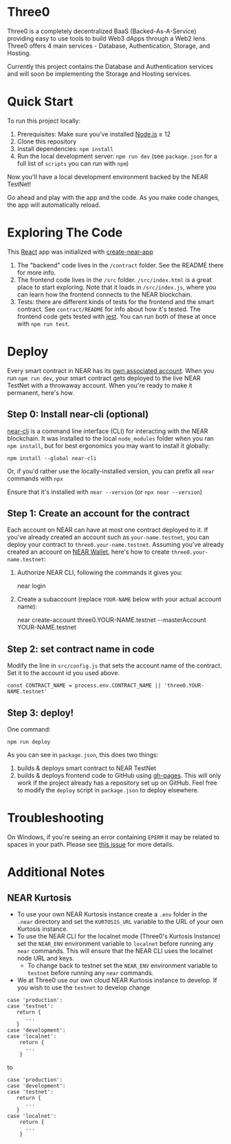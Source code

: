 Three0
==================
Three0 is a completely decentralized BaaS (Backed-As-A-Service) providing easy to use tools to build Web3 dApps through a Web2 lens. Three0 offers 4 main services - Database, Authentication, Storage, and Hosting.

Currently this project contains the Database and Authentication services and will soon be implementing the Storage and Hosting services.


Quick Start
===========

To run this project locally:

1. Prerequisites: Make sure you've installed [Node.js] ≥ 12
2. Clone this repository
3. Install dependencies: `npm install`
4. Run the local development server: `npm run dev` (see `package.json` for a
   full list of `scripts` you can run with `npm`)

Now you'll have a local development environment backed by the NEAR TestNet!

Go ahead and play with the app and the code. As you make code changes, the app will automatically reload.


Exploring The Code
==================

This [React] app was initialized with [create-near-app]

1. The "backend" code lives in the `/contract` folder. See the README there for
   more info.
2. The frontend code lives in the `/src` folder. `/src/index.html` is a great
   place to start exploring. Note that it loads in `/src/index.js`, where you
   can learn how the frontend connects to the NEAR blockchain.
3. Tests: there are different kinds of tests for the frontend and the smart
   contract. See `contract/README` for info about how it's tested. The frontend
   code gets tested with [jest]. You can run both of these at once with `npm
   run test`.


Deploy
======

Every smart contract in NEAR has its [own associated account][NEAR accounts]. When you run `npm run dev`, your smart contract gets deployed to the live NEAR TestNet with a throwaway account. When you're ready to make it permanent, here's how.


Step 0: Install near-cli (optional)
-------------------------------------

[near-cli] is a command line interface (CLI) for interacting with the NEAR blockchain. It was installed to the local `node_modules` folder when you ran `npm install`, but for best ergonomics you may want to install it globally:

    npm install --global near-cli

Or, if you'd rather use the locally-installed version, you can prefix all `near` commands with `npx`

Ensure that it's installed with `near --version` (or `npx near --version`)


Step 1: Create an account for the contract
------------------------------------------

Each account on NEAR can have at most one contract deployed to it. If you've already created an account such as `your-name.testnet`, you can deploy your contract to `three0.your-name.testnet`. Assuming you've already created an account on [NEAR Wallet], here's how to create `three0.your-name.testnet`:

1. Authorize NEAR CLI, following the commands it gives you:

      near login

2. Create a subaccount (replace `YOUR-NAME` below with your actual account name):

      near create-account three0.YOUR-NAME.testnet --masterAccount YOUR-NAME.testnet


Step 2: set contract name in code
---------------------------------

Modify the line in `src/config.js` that sets the account name of the contract. Set it to the account id you used above.

    const CONTRACT_NAME = process.env.CONTRACT_NAME || 'three0.YOUR-NAME.testnet'


Step 3: deploy!
---------------

One command:

    npm run deploy

As you can see in `package.json`, this does two things:

1. builds & deploys smart contract to NEAR TestNet
2. builds & deploys frontend code to GitHub using [gh-pages]. This will only work if the project already has a repository set up on GitHub. Feel free to modify the `deploy` script in `package.json` to deploy elsewhere.


Troubleshooting
===============
On Windows, if you're seeing an error containing `EPERM` it may be related to spaces in your path. Please see [this issue](https://github.com/zkat/npx/issues/209) for more details.


  [React]: https://reactjs.org/
  [create-near-app]: https://github.com/near/create-near-app
  [Node.js]: https://nodejs.org/en/download/package-manager/
  [jest]: https://jestjs.io/
  [NEAR accounts]: https://docs.near.org/docs/concepts/account
  [NEAR Wallet]: https://wallet.testnet.near.org/
  [near-cli]: https://github.com/near/near-cli
  [gh-pages]: https://github.com/tschaub/gh-pages

Additional Notes
================
## NEAR Kurtosis
- To use your own NEAR Kurtosis instance create a `.env` folder in the `.near` directory and set the `KURTOSIS_URL` variable to the URL of your own Kurtosis instance.
- To use the NEAR CLI for the localnet mode (Three0's Kurtosis Instance) set the `NEAR_ENV` environment variable to `localnet` before running any `near` commands. This will ensure that the NEAR CLI uses the localnet node URL and keys.
   - To change back to testnet set the `NEAR_ENV` environment variable to `testnet` before running any `near` commands.
- We at Three0 use our own cloud NEAR Kurtosis instance to develop. If you wish to use the `testnet` to develop change
```
case 'production':
case 'testnet':
   return {
      ...
   }
case 'development':
case 'localnet':
	return {
      ...
	}
```
to
```
case 'production':
case 'development':
case 'testnet':
   return {
      ...
   }
case 'localnet':
	return {
      ...
	}
```